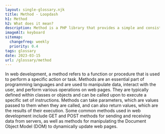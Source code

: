 ```yaml
--- 
layout: single-glossary.njk
title: Method - Loopdash
h1: Method
h2: What does it mean?
description: Method is a PHP library that provides a simple and consistent way to make HTTP requests and handle responses in WordPress.
imageAlt: keyboard
sitemap:
  changefreq: weekly
  priority: 0.4
tags: glossary
date: 2023-03-15
url: /glossary/method
---
```


In web development, a method refers to a function or procedure that is used to perform a specific action or task. Methods are an essential part of programming languages and are used to manipulate data, interact with the user, and perform various operations on web pages. They are typically defined within classes or objects and can be called upon to execute a specific set of instructions. Methods can take parameters, which are values passed to them when they are called, and can also return values, which are the results of their execution. Some common methods used in web development include GET and POST methods for sending and receiving data from servers, as well as methods for manipulating the Document Object Model (DOM) to dynamically update web pages.
